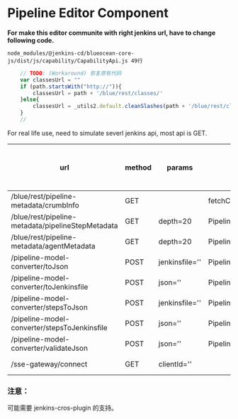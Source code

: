 # Pipeline Editor Component

__For make this editor communite with right jenkins url, have to change following code.__

`node_modules/@jenkins-cd/blueocean-core-js/dist/js/capability/CapabilityApi.js 49行`
```js
    // TODO: (Workaround) 恢复原有代码
    var classesUrl = ""
    if (path.startsWith("http://")){
        classesUrl = path + '/blue/rest/classes/'
    }else{
        classesUrl = _utils2.default.cleanSlashes(path + '/blue/rest/classes/');
    }
    // 
```

For real life use, need to simulate severl jenkins api, most api is GET.


url|method|params|js method name|是否必须|备注
-----|---|----|------|----|----
/blue/rest/pipeline-metadata/crumbInfo|GET||fetchClassic.fetch()|否|only useful when useCrumb is True
/blue/rest/pipeline-metadata/pipelineStepMetadata|GET|depth=20|PipelineMetadataService.getStepListing()|是|get step metaData
/blue/rest/pipeline-metadata/agentMetadata|GET|depth=20|PipelineMetadataService.getAgentListing()|是|get agent metaData
/pipeline-model-converter/toJson|POST|jenkinsfile=''|PipelineSyntaxConverter.convertPipelineToJson()|是|convertPipelineToJson
/pipeline-model-converter/toJenkinsfile|POST|json=''|PipelineSyntaxConverter.convertJsonToPipeline()|是|convertJsonToPipeline
/pipeline-model-converter/stepsToJson|POST|jenkinsfile=''|PipelineSyntaxConverter.convertPipelineStepsToJson()|是|convertPipelineStepsToJson
/pipeline-model-converter/stepsToJenkinsfile|POST|json=''|PipelineSyntaxConverter.convertJsonStepsToPipeline()|是|convertJsonStepsToPipeline
/pipeline-model-converter/validateJson|POST|json=''|PipelineValidator.validatePipeline()|是|validatePipeline with pipeline change
/sse-gateway/connect|GET|clientId=''||否|request only when data-rooturl exist

### 注意：
可能需要 jenkins-cros-plugin 的支持。
